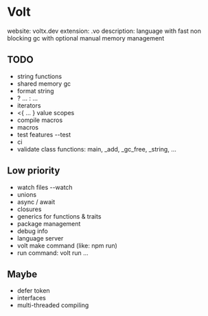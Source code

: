 
# Volt

website: voltx.dev
extension: .vo
description: language with fast non blocking gc with optional manual memory management

## TODO
- string functions
- shared memory gc
- format string
- ? ... : ...
- iterators
- <{ ... } value scopes
- compile macros
- macros
- test features --test
- ci
- validate class functions: main, _add, _gc_free, _string, ...

## Low priority
- watch files --watch
- unions
- async / await
- closures
- generics for functions & traits
- package management
- debug info
- language server
- volt make command (like: npm run)
- run command: volt run ...

## Maybe
- defer token
- interfaces
- multi-threaded compiling
